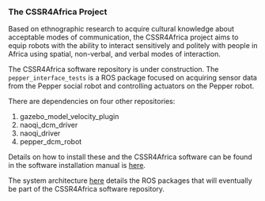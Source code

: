 ### The CSSR4Africa Project

Based on ethnographic research to acquire cultural knowledge about acceptable modes of communication, the CSSR4Africa project aims to equip robots with the ability to interact sensitively and politely with people in Africa using spatial, non-verbal, and verbal modes of interaction. 

The CSSR4Africa software repository is under construction. The `pepper_interface_tests` is a ROS package focused on acquiring  sensor data  from the Pepper social robot and controlling actuators on the Pepper robot.

There are dependencies on four other repositories:

1. gazebo_model_velocity_plugin
1. naoqi_dcm_driver
1. naoqi_driver
1. pepper_dcm_robot

Details on how to install these and the CSSR4Africa software can be found in the software installation manual is [here](https://cssr4africa.github.io/deliverables/CSSR4Africa_Deliverable_D3.3.pdf).

The system architecture [here](https://cssr4africa.github.io/deliverables/CSSR4Africa_Deliverable_D3.1.pdf) details the ROS packages that will eventually be part of the CSSR4Africa software repository.
